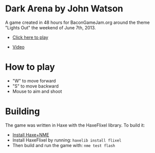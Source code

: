 # Dark Arena by John Watson

A game created in 48 hours for BaconGameJam.org around the theme "Lights Out" the weekend of June 7th, 2013.

- [Click here to play](http://flagrantdisregard.com/bacongamejam05)

- [Video](http://www.youtube.com/watch?v=nIxyJOm3tiM)

# How to play

- "W" to move forward
- "S" to move backward
- Mouse to aim and shoot

# Building

The game was written in Haxe with the HaxeFlixel library. To build it:

- [Install Haxe+NME](http://www.nme.io/download/)
- Install HaxeFlixel by running: `haxelib install flixel`
- Then build and run the game with: `nme test flash`
